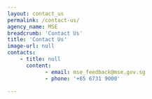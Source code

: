 ```yaml
---
layout: contact_us
permalink: /contact-us/
agency_name: MSE
breadcrumb: 'Contact Us'
title: 'Contact Us'
image-url: null
contacts:
    - title: null
      content:
            - email: mse_feedback@mse.gov.sg
            - phone: '+65 6731 9000'

---
```



